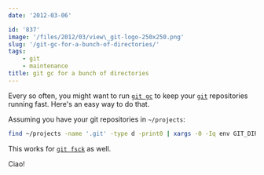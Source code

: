```yaml
---
date: '2012-03-06'

id: '837'
image: '/files/2012/03/view\_git-logo-250x250.png'
slug: '/git-gc-for-a-bunch-of-directories/'
tags:
    - git
    - maintenance
title: git gc for a bunch of directories
---
```


Every so often, you might want to run
[`git gc`](http://stackoverflow.com/questions/55729/how-often-should-you-use-git-gc)
to keep your [`git`](http://git-scm.com/) repositories running fast. Here's an
easy way to do that.

<!-- more -->

Assuming you have your git repositories in `~/projects`:

```bash
find ~/projects -name '.git' -type d -print0 | xargs -0 -Iq env GIT_DIR=q git gc
```

This works for [`git fsck`](http://book.git-scm.com/4_maintaining_git.html) as
well.

Ciao!

